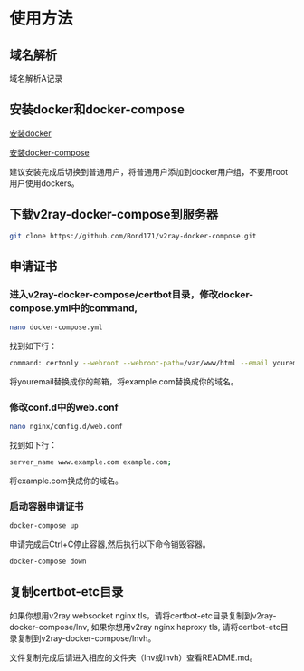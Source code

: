 # 使用方法

## 域名解析

域名解析A记录


## 安装docker和docker-compose

[安装docker](https://docs.docker.com/install/)

[安装docker-compose](https://docs.docker.com/compose/install/)

建议安装完成后切换到普通用户，将普通用户添加到docker用户组，不要用root用户使用dockers。

## 下载v2ray-docker-compose到服务器

```bash
git clone https://github.com/Bond171/v2ray-docker-compose.git
```

## 申请证书

### 进入v2ray-docker-compose/certbot目录，修改docker-compose.yml中的command,
```bash
nano docker-compose.yml
```
找到如下行：
```bash
command: certonly --webroot --webroot-path=/var/www/html --email youremail --agree-tos --no-eff-email --staging -d example.com -d www.example.com
```
将youremail替换成你的邮箱，将example.com替换成你的域名。

### 修改conf.d中的web.conf
```bash
nano nginx/config.d/web.conf
```

找到如下行：
```bash
server_name www.example.com example.com;
```
将example.com换成你的域名。

### 启动容器申请证书
```bash
docker-compose up
```
申请完成后Ctrl+C停止容器,然后执行以下命令销毁容器。
```bash
docker-compose down
```


## 复制certbot-etc目录

如果你想用v2ray websocket nginx tls，请将certbot-etc目录复制到v2ray-docker-compose/lnv,
如果你想用v2ray nginx haproxy tls, 请将certbot-etc目录复制到v2ray-docker-compose/lnvh。

文件复制完成后请进入相应的文件夹（lnv或lnvh）查看README.md。

